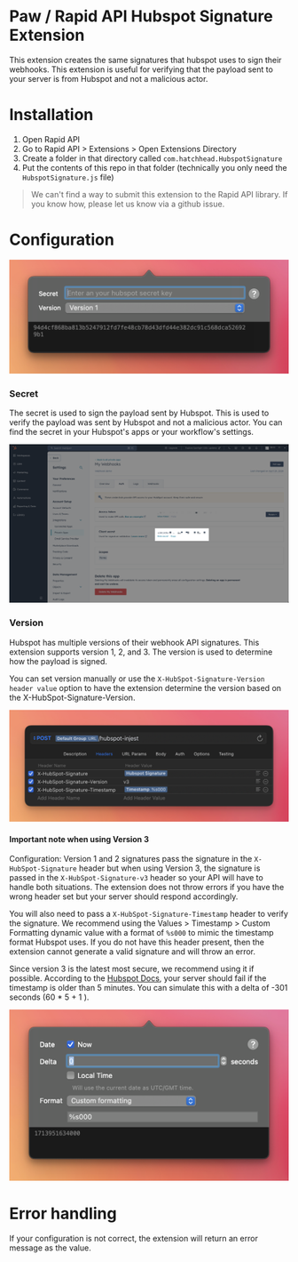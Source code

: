 # Paw / Rapid API Hubspot Signature Extension

This extension creates the same signatures that hubspot uses to sign their webhooks. This extension is useful for verifying that the payload sent to your server is from Hubspot and not a malicious actor.

# Installation

1. Open Rapid API
2. Go to Rapid API > Extensions > Open Extensions Directory
3. Create a folder in that directory called `com.hatchhead.HubspotSignature`
3. Put the contents of this repo in that folder (technically you only need the `HubspotSignature.js` file)

> We can't find a way to submit this extension to the Rapid API library. If you know how, please let us know via a github issue.

# Configuration

![Paw extension configuration](./docs/images/options.png)

### Secret

The secret is used to sign the payload sent by Hubspot. This is used to verify the payload was sent by Hubspot and not a malicious actor. You can find the secret in your Hubspot's apps or your workflow's settings.

![Hubspot webook UI](./docs/images/hubspot-webhook.png)

### Version

Hubspot has multiple versions of their webhook API signatures. This extension supports version 1, 2, and 3. The version is used to determine how the payload is signed.

You can set version manually or use the `X-HubSpot-Signature-Version header value` option to have the extension determine the version based on the X-HubSpot-Signature-Version.

![Headers](./docs/images/headers.png)

#### Important note when using Version 3

Configuration: Version 1 and 2 signatures pass the signature in the `X-HubSpot-Signature` header but when using Version 3, the signature is passed in the `X-HubSpot-Signature-v3` header so your API will have to handle both situations. The extension does not throw errors if you have the wrong header set but your server should respond accordingly.

You will also need to pass a `X-HubSpot-Signature-Timestamp` header to verify the signature. We recommend using the Values > Timestamp > Custom Formatting dynamic value with a format of `%s000` to mimic the timestamp format Hubspot uses. If you do not have this header present, then the extension cannot generate a valid signature and will throw an error.

Since version 3 is the latest most secure, we recommend using it if possible. According to the [Hubspot Docs](https://developers.hubspot.com/docs/api/webhooks/validating-requests#validate-the-v3-request-signature), your server should fail if the timestamp is older than 5 minutes. You can simulate this with a delta of -301 seconds (60 * 5 + 1 ).

![Timestamp](./docs/images/time-formatting.png)


# Error handling

If your configuration is not correct, the extension will return an error message as the value.